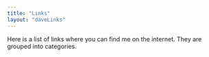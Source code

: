 ```yaml
---
title: "Links"
layout: "daveLinks"
---
```


Here is a list of links where you can find me on the internet. They are grouped into categories.
